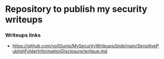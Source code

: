 # Repository to publish my security writeups

### Writeups links
- https://github.com/yo00unis/MySecurityWriteups/blob/main/SensitivePublishFolderInformationDisclosure/writeup.md